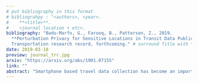 ```yaml
---
# put bibliography in this format
# bibliograhpy : "<authors>, <year>.
#    **<title>**.
#    <journal location + etc>.
bibliography: "Badu-Marfo, G., Farooq, B., Patterson, Z., 2019.
  **Perturbation Privacy for Sensitive Locations in Transit Data Publication: A Case Study of Montreal Trajet Surveys**.
  Transportation research record, forthcoming." # surround Title with **<title>**
date: 2019-03-18
preview: journal_trr.jpg
arxiv: "https://arxiv.org/abs/1901.07155"
link: ""
abstract: "Smartphone based travel data collection has become an important tool for the analysis of transportation systems. Interest in sharing travel survey data has gained popularity in recent years as Open Data Initiatives by governments seek to allow the public to use these data, and hopefully be able to contribute their findings and analysis to the public sphere. The public release of such precise information, particularly location data such as place of residence, opens the risk of privacy violation. At the same time, in order for such data to be useful, as much spatial resolution as possible is desirable for utility in transportation applications and travel demand modeling. This paper evaluates geographic random perturbation methods (i.e. Geo-indistinguishability and the Donut geomask) in protecting the privacy of respondents whose residential location may be published. We measure the performance of location privacy methods, preservation of utility and randomness in the distribution of perturbation distances with varying parameters. It is found that both methods produce distributions of spatial perturbations that conform closely to common probability distributions and as a result, that the original locations can be inferred with little information and a high degree of precision. It is also found that while Achieved K-estimate anonymity increases linearly with desired anonymity for the Donut geomask, Geo-Indistinguishability is highly dependent upon its privacy budget factor (epsilon) and is not very effective at assuring desired Achieved K-estimate anonymity."
---
```

